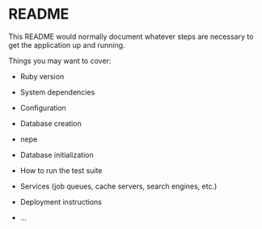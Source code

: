 # README

This README would normally document whatever steps are necessary to get the
application up and running.

Things you may want to cover:

* Ruby version

* System dependencies

* Configuration

* Database creation

* nepe 

* Database initialization

* How to run the test suite

* Services (job queues, cache servers, search engines, etc.)

* Deployment instructions

* ...

